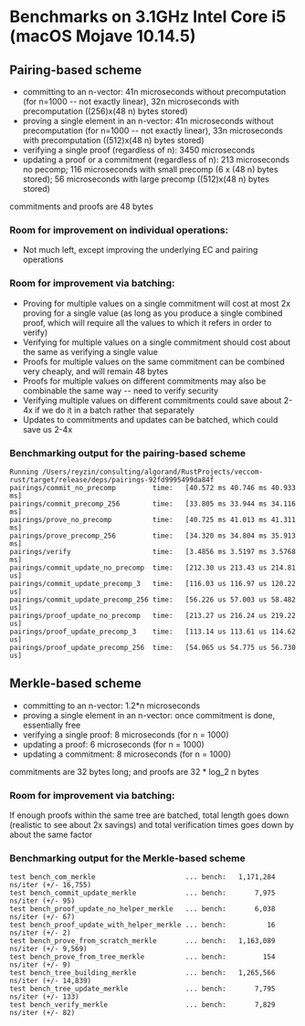  # Benchmarks on 3.1GHz Intel Core i5 (macOS Mojave 10.14.5)

## Pairing-based scheme

- committing to an n-vector: 41n microseconds without precomputation (for n=1000 -- not exactly linear), 32n microseconds with precomputation ((256)x(48 n) bytes stored)
- proving a single element in an n-vector: 41n microseconds without precomputation (for n=1000 -- not exactly linear), 33n microseconds with precomputation ((512)x(48 n) bytes stored)
- verifying a single proof (regardless of n): 3450 microseconds
- updating a proof or a commitment (regardless of n): 213 microseconds no pecomp; 116 microseconds with small precomp (6 x (48 n) bytes stored); 56 microseconds with large precomp ((512)x(48 n) bytes stored)

commitments and proofs are 48 bytes

### Room for improvement on individual operations:
- Not much left, except improving the underlying EC and pairing operations

### Room for improvement via batching:
- Proving for multiple values on a single commitment will cost at most 2x proving for a single value (as long as you produce a single combined proof, which will require all the values to which it refers in order to verify)
- Verifying for multiple values on a single commitment should cost about the same as verifying a single value
- Proofs for multiple values on the same commitment can be combined very cheaply, and will remain 48 bytes
- Proofs for multiple values on different commitments may also be combinable the same way -- need to verify security
- Verifying multiple values on different commitments could save about 2-4x if we do it in a batch rather that separately
- Updates to commitments and updates can be batched, which could save us 2-4x

### Benchmarking output for the pairing-based scheme

```
Running /Users/reyzin/consulting/algorand/RustProjects/veccom-rust/target/release/deps/pairings-92fd9995499da84f
pairings/commit_no_precomp         time:   [40.572 ms 40.746 ms 40.933 ms]
pairings/commit_precomp_256        time:   [33.805 ms 33.944 ms 34.116 ms]
pairings/prove_no_precomp          time:   [40.725 ms 41.013 ms 41.311 ms]
pairings/prove_precomp_256         time:   [34.320 ms 34.804 ms 35.913 ms]
pairings/verify                    time:   [3.4856 ms 3.5197 ms 3.5768 ms]                        
pairings/commit_update_no_precomp  time:   [212.30 us 213.43 us 214.81 us]
pairings/commit_update_precomp_3   time:   [116.03 us 116.97 us 120.22 us]
pairings/commit_update_precomp_256 time:   [56.226 us 57.003 us 58.482 us]
pairings/proof_update_no_precomp   time:   [213.27 us 216.24 us 219.22 us]
pairings/proof_update_precomp_3    time:   [113.14 us 113.61 us 114.62 us]
pairings/proof_update_precomp_256  time:   [54.065 us 54.775 us 56.730 us]
```

## Merkle-based scheme

- committing to an n-vector: 1.2*n microseconds
- proving a single element in an n-vector: once commitment is done, essentially free
- verifying a single proof: 8 microseconds (for n = 1000)
- updating a proof: 6 microseconds (for n = 1000)
- updating a commitment: 8 microseconds (for n = 1000)

commitments are 32 bytes long; and proofs are 32 * log_2 n bytes

### Room for improvement via batching:

If enough proofs within the same tree are batched, total length goes down (realistic to see about 2x savings) and total verification times goes down by about the same factor


### Benchmarking output for the Merkle-based scheme
```
test bench_com_merkle                      ... bench:   1,171,284 ns/iter (+/- 16,755)
test bench_commit_update_merkle            ... bench:       7,975 ns/iter (+/- 95)
test bench_proof_update_no_helper_merkle   ... bench:       6,038 ns/iter (+/- 67)
test bench_proof_update_with_helper_merkle ... bench:          16 ns/iter (+/- 2)
test bench_prove_from_scratch_merkle       ... bench:   1,163,089 ns/iter (+/- 9,569)
test bench_prove_from_tree_merkle          ... bench:         154 ns/iter (+/- 9)
test bench_tree_building_merkle            ... bench:   1,265,566 ns/iter (+/- 14,839)
test bench_tree_update_merkle              ... bench:       7,795 ns/iter (+/- 133)
test bench_verify_merkle                   ... bench:       7,829 ns/iter (+/- 82)
```

